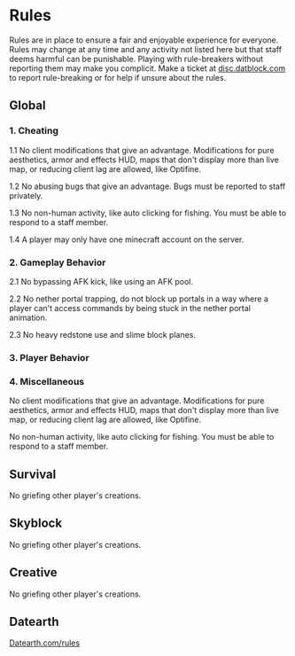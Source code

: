 # Rules

Rules are in place to ensure a fair and enjoyable experience for everyone. Rules may change at any time and any activity not listed here but that staff deems harmful can be punishable. Playing with rule-breakers without reporting them may make you complicit. Make a ticket at [disc.datblock.com](https://disc.datblock.com) to report rule-breaking or for help if unsure about the rules.

## Global

### 1. Cheating

1.1 No client modifications that give an advantage. Modifications for pure aesthetics, armor and effects HUD, maps that don't display more than live map, or reducing client lag are allowed, like Optifine.

1.2 No abusing bugs that give an advantage. Bugs must be reported to staff privately.

1.3 No non-human activity, like auto clicking for fishing. You must be able to respond to a staff member.

1.4 A player may only have one minecraft account on the server.

### 2. Gameplay Behavior

2.1 No bypassing AFK kick, like using an AFK pool.

2.2 No nether portal trapping, do not block up portals in a way where a player can't access commands by being stuck in the nether portal animation.

2.3 No heavy redstone use and slime block planes.

### 3. Player Behavior

### 4. Miscellaneous

No client modifications that give an advantage. Modifications for pure aesthetics, armor and effects HUD, maps that don't display more than live map, or reducing client lag are allowed, like Optifine.

No non-human activity, like auto clicking for fishing. You must be able to respond to a staff member.

## Survival

No griefing other player's creations.

## Skyblock

No griefing other player's creations.

## Creative

No griefing other player's creations.

## Datearth

[Datearth.com/rules](https://datearth.com/rules)
